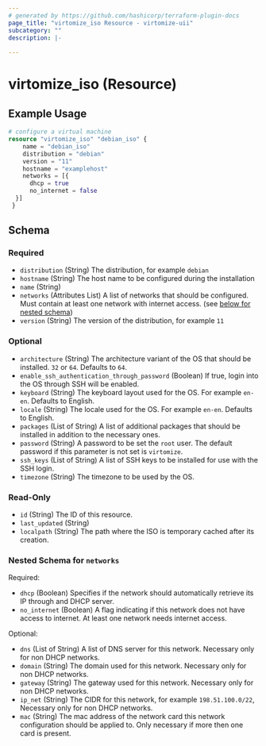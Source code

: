 ```yaml
---
# generated by https://github.com/hashicorp/terraform-plugin-docs
page_title: "virtomize_iso Resource - virtomize-uii"
subcategory: ""
description: |-
  
---
```


# virtomize_iso (Resource)



## Example Usage

```terraform
# configure a virtual machine
resource "virtomize_iso" "debian_iso" {
    name = "debian_iso"
    distribution = "debian"
    version = "11"
    hostname = "examplehost"
    networks = [{
      dhcp = true
      no_internet = false
  }]
 }
```

<!-- schema generated by tfplugindocs -->
## Schema

### Required

- `distribution` (String) The distribution, for example `debian`
- `hostname` (String) The host name to be configured during the installation
- `name` (String)
- `networks` (Attributes List) A list of networks that should be configured. Must contain at least one network with internet access. (see [below for nested schema](#nestedatt--networks))
- `version` (String) The version of the distribution, for example `11`

### Optional

- `architecture` (String) The architecture variant of the OS that should be installed. `32` or `64`. Defaults to `64`.
- `enable_ssh_authentication_through_password` (Boolean) If true, login into the OS through SSH will be enabled.
- `keyboard` (String) The keyboard layout used for the OS. For example `en-en`. Defaults to English.
- `locale` (String) The locale used for the OS. For example `en-en`. Defaults to English.
- `packages` (List of String) A list of additional packages that should be installed in addition to the necessary ones.
- `password` (String) A password to be set the `root` user. The default password if this parameter is not set is `virtomize`.
- `ssh_keys` (List of String) A list of SSH keys to be installed for use with the SSH login.
- `timezone` (String) The timezone to be used by the OS.

### Read-Only

- `id` (String) The ID of this resource.
- `last_updated` (String)
- `localpath` (String) The path where the ISO is temporary cached after its creation.

<a id="nestedatt--networks"></a>
### Nested Schema for `networks`

Required:

- `dhcp` (Boolean) Specifies if the network should automatically retrieve its IP through and DHCP server.
- `no_internet` (Boolean) A flag indicating if this network does not have access to internet. At least one network needs internet access.

Optional:

- `dns` (List of String) A list of DNS server for this network. Necessary only for non DHCP networks.
- `domain` (String) The domain used for this network. Necessary only for non DHCP networks.
- `gateway` (String) The gateway used for this network. Necessary only for non DHCP networks.
- `ip_net` (String) The CIDR for this network, for example `198.51.100.0/22`, Necessary only for non DHCP networks.
- `mac` (String) The mac address of the network card this network configuration should be applied to. Only necessary if more then one card is present.


